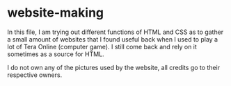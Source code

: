 # website-making

In this file, I am trying out different functions of HTML and CSS as to gather a small amount 
of websites that I found useful back when I used to play a lot of Tera Online (computer game).
I still come back and rely on it sometimes as a source for HTML.

I do not own any of the pictures used by the website, all credits go to their respective owners.

